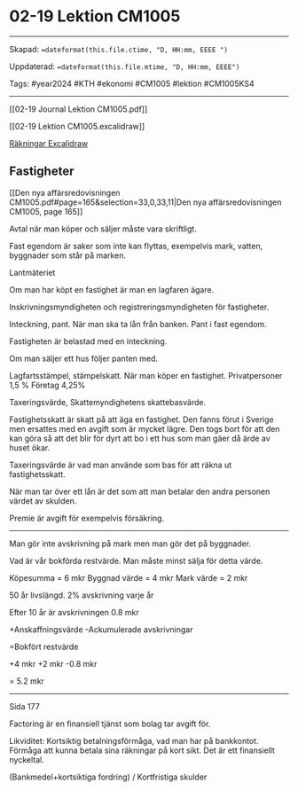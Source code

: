 # 02-19 Lektion CM1005

---

Skapad: `=dateformat(this.file.ctime, "D, HH:mm, EEEE ")`

Uppdaterad: `=dateformat(this.file.mtime, "D, HH:mm, EEEE")`

Tags: #year2024 #KTH #ekonomi #CM1005 #lektion #CM1005KS4

---

[[02-19 Journal Lektion CM1005.pdf]]

[[02-19 Lektion CM1005.excalidraw]]

[Räkningar Excalidraw](https://drive.google.com/file/d/1AyYii6aYQSHYUTYK-gMtmLnej9z-wy7h/view?usp=sharing)

## Fastigheter

[[Den nya affärsredovisningen CM1005.pdf#page=165&selection=33,0,33,11|Den nya affärsredovisningen CM1005, page 165]]

Avtal när man köper och säljer måste vara skriftligt.

Fast egendom är saker som inte kan flyttas, exempelvis mark, vatten, byggnader som står på marken.

Lantmäteriet

Om man har köpt en fastighet är man en lagfaren ägare.

Inskrivningsmyndigheten och registreringsmyndigheten för fastigheter.

Inteckning, pant. När man ska ta lån från banken. Pant i fast egendom.

Fastigheten är belastad med en inteckning.

Om man säljer ett hus följer panten med.

Lagfartsstämpel, stämpelskatt. När man köper en fastighet.
Privatpersoner 1,5 %
Företag 4,25%

Taxeringsvärde, Skattemyndighetens skattebasvärde.

Fastighetsskatt är skatt på att äga en fastighet. Den fanns förut i Sverige men ersattes med en avgift som är mycket lägre. Den togs bort för att den kan göra så att det blir för dyrt att bo i ett hus som man gäer då ärde av huset ökar.

Taxeringsvärde är vad man använde som bas för att räkna ut fastighetsskatt.

När man tar över ett lån är det som att man betalar den andra personen värdet av skulden.

Premie är avgift för exempelvis försäkring.

---

Man gör inte avskrivning på mark men man gör det på byggnader.

Vad är vår bokförda restvärde. Man måste minst sälja för detta värde.

Köpesumma = 6 mkr
Byggnad värde = 4 mkr
Mark värde = 2 mkr

50 år livslängd. 2% avskrivning varje år

Efter 10 år är avskrivningen 0.8 mkr

+Anskaffningsvärde
-Ackumulerade avskrivningar

=Bokfört restvärde

+4 mkr
+2 mkr
-0.8 mkr

= 5.2 mkr

---

Sida 177

Factoring är en finansiell tjänst som bolag tar avgift för.

Likviditet: Kortsiktig betalningsförmåga, vad man har på bankkontot. Förmåga att kunna betala sina räkningar på kort sikt. Det är ett finansiellt nyckeltal.

(Bankmedel+kortsiktiga fordring) / Kortfristiga skulder
